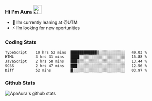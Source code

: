 ### Hi I'm Aura <img src="https://user-images.githubusercontent.com/1303154/88677602-1635ba80-d120-11ea-84d8-d263ba5fc3c0.gif" width="28px" alt="hi">

- 🔭 I’m currently leaning at @UTM
- ⚡ I’m looking for new oportunities


### Coding Stats

<!--START_SECTION:waka-->

```txt
TypeScript    10 hrs 52 mins  ████████████▒░░░░░░░░░░░░   49.03 %
HTML          3 hrs 31 mins   ████░░░░░░░░░░░░░░░░░░░░░   15.88 %
JavaScript    2 hrs 58 mins   ███▒░░░░░░░░░░░░░░░░░░░░░   13.44 %
SCSS          2 hrs 47 mins   ███░░░░░░░░░░░░░░░░░░░░░░   12.56 %
Diff          52 mins         █░░░░░░░░░░░░░░░░░░░░░░░░   03.97 %
```

<!--END_SECTION:waka-->

### Github Stats

![ApaAura's github stats](https://github-readme-stats.vercel.app/api?username=ApaAura&count_private=true&theme=tokyonight&hide=contribs,prs)
